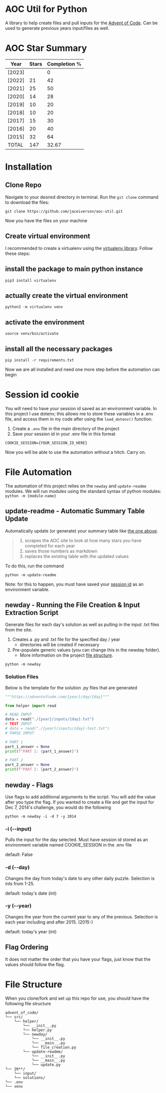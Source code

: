 # AOC Util for Python

A library to help create files and pull inputs for the <a href=https://adventofcode.com>Advent of Code</a>. Can be used to generate previous years input/files as well.

# AOC Star Summary
| Year   |   Stars |   Completion % |
|--------|---------|----------------|
| [2023] |         |           0    |
| [2022] |      21 |          42    |
| [2021] |      25 |          50    |
| [2020] |      14 |          28    |
| [2019] |      10 |          20    |
| [2018] |      10 |          20    |
| [2017] |      15 |          30    |
| [2016] |      20 |          40    |
| [2015] |      32 |          64    |
| TOTAL  |     147 |          32.67 |

# Installation

## Clone Repo

Navigate to your desired directory in terminal. Run the `git clone` command to download the files:

```
git clone https://github.com/jaceiverson/aoc-util.git
```

Now you have the files on your machine

## Create virtual environment

I recommended to create a virtualenv using the <a href="https://pypi.org/project/virtualenv/" target="_blank">virtualenv library</a>. Follow these steps:

## install the package to main python instance

```
pip3 install virtualenv
```

## actually create the virtual environment

```
python3 -m virtualenv venv
```

## activate the environment

```
source venv/bin/activate
```

## install all the necessary packages

```
pip install -r requirements.txt
```

Now we are all installed and need one more step before the automation can begin

# Session id cookie

You will need to have your session id saved as an environment variable. In this project I use dotenv; this allows me to store these variables in a .env file, and access them in my code after using the `load_dotenv()` function.

1. Create a `.env` file in the main directory of the project
2. Save your session id in your .env file in this format

```
COOKIE_SESSION={YOUR_SESSION_ID_HERE}
```

Now you will be able to use the automation without a hitch. Carry on.

# File Automation

The automation of this project relies on the `newday` and `update-readme` modules. We will run modules using the standard syntax of python modules: `python -m {module-name}`

## update-readme - Automatic Summary Table Update

Automatically update (or generate) your summary table like <a href=https://github.com/jaceiverson/aoc-util#AOC-Star-Summary>the one above</a>.

> 1. scrapes the AOC site to look at how many stars you have completed for each year
> 2. saves those numbers as markdown
> 3. replaces the existing table with the updated values

To do this, run the command

```
python -m update-readme
```

Note: for this to happen, you must have saved your <a href=https://github.com/jaceiverson/aoc-util#Session-id-cookie>session id</a> as an environment variable.

## newday - Running the File Creation & Input Extraction Script

Generate files for each day's solution as well as pulling in the input .txt files from the site.

1.  Creates a .py and .txt file for the specified day / year
    - directories will be created if necessary
2.  Pre-populate generic values (you can change this in the newday folder).
    - More information on the project <a href=https://github.com/jaceiverson/aoc-util#File-Structure>file structure</a>.<br>

```
python -m newday
```

### Solution Files

Below is the template for the solution .py files that are generated

```py
"""https://adventofcode.com/{year}/day/{day}"""

from helper import read

# READ INPUT
data = read("./{year}/inputs/{day}.txt")
# TEST INPUT
# data = read("./{year}/inputs/{day}-test.txt")
# PARSE INPUT

# PART 1
part_1_answer = None
print(f"PART 1: {part_1_answer}")

# PART 2
part_2_answer = None
print(f"PART 2: {part_2_answer}")
```

## newday - Flags

Use flags to add additional arguments to the script. You will add the value after you type the flag. If you wanted to create a file and get the input for Dec 7, 2014's challenge, you would do the following

```
python -m newday -i -d 7 -y 2014
```

### -i (--input)

Pulls the input for the day selected. Must have session id stored as an environment variable named COOKIE_SESSION in the .env file

default: False

### -d (--day)

Changes the day from today's date to any other daily puzzle. Selection is ints from 1-25.

default: today's date (int)

### -y (--year)

Changes the year from the current year to any of the previous. Selection is each year including and after 2015. (2015-)

default: today's year (int)

## Flag Ordering

It does not matter the order that you have your flags, just know that the values should follow the flag.

# File Structure

When you clone/fork and set up this repo for use, you should have the following file structure

```
advent_of_code/
└── src/
    └── helper/
        └── __init__.py
        └── helper.py
        └── newday/
            └── __init__.py
            └── __main__.py
            └── file_creation.py
        └── update-readme/
            └── __init__.py
            └── __main__.py
            └── update.py
└── 20**/
    └── input/
    └── solutions/
└── .env
└── venv
```

